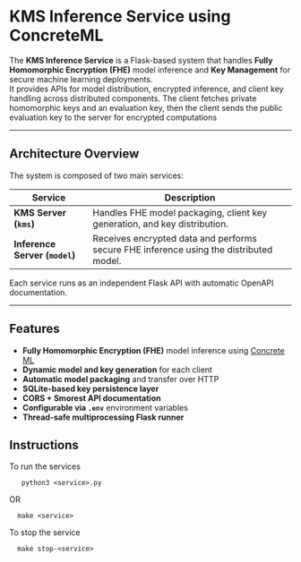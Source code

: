 #  KMS Inference Service using ConcreteML

The **KMS Inference Service** is a Flask-based system that handles **Fully Homomorphic Encryption (FHE)** model inference and **Key Management** for secure machine learning deployments.  
It provides APIs for model distribution, encrypted inference, and client key handling across distributed components. The client fetches private homomorphic keys and an evaluation key, then the client sends the public evaluation key to the server for encrypted computations 

---

##  Architecture Overview

The system is composed of two main services:

| Service | Description |
|----------|-------------|
| **KMS Server (`kms`)** | Handles FHE model packaging, client key generation, and key distribution. |
| **Inference Server (`model`)** | Receives encrypted data and performs secure FHE inference using the distributed model. |

Each service runs as an independent Flask API with automatic OpenAPI documentation.

---

##  Features

-  **Fully Homomorphic Encryption (FHE)** model inference using [Concrete ML](https://github.com/zama-ai/concrete-ml)  
-  **Dynamic model and key generation** for each client  
-  **Automatic model packaging** and transfer over HTTP  
-  **SQLite-based key persistence layer**  
-  **CORS + Smorest API documentation**  
-  **Configurable via `.env`** environment variables  
-  **Thread-safe multiprocessing Flask runner**

## Instructions

To run the services
```
   python3 <service>.py
```
OR 
```
  make <service>
```
To stop the service
```
  make stop-<service>
```


